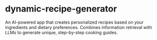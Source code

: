 # dynamic-recipe-generator
An AI-powered app that creates personalized recipes based on your ingredients and dietary preferences. Combines information retrieval with LLMs to generate unique, step-by-step cooking guides.
